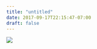 ```yaml
---
title: "untitled"
date: 2017-09-17T22:15:47-07:00
draft: false
---
```


![](https://d17enza3bfujl8.cloudfront.net/DSCF8442.jpg)

